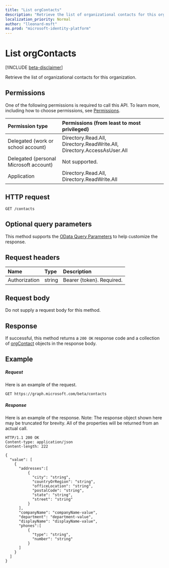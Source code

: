 ```yaml
---
title: "List orgContacts"
description: "Retrieve the list of organizational contacts for this organization."
localization_priority: Normal
author: "lleonard-msft"
ms.prod: "microsoft-identity-platform"
---
```


# List orgContacts

[!INCLUDE [beta-disclaimer](../../includes/beta-disclaimer.md)]

Retrieve the list of organizational contacts for this organization.

## Permissions
One of the following permissions is required to call this API. To learn more, including how to choose permissions, see [Permissions](/graph/permissions-reference).

|Permission type      | Permissions (from least to most privileged)              |
|:--------------------|:---------------------------------------------------------|
|Delegated (work or school account) | Directory.Read.All, Directory.ReadWrite.All, Directory.AccessAsUser.All    |
|Delegated (personal Microsoft account) | Not supported.    |
|Application | Directory.Read.All, Directory.ReadWrite.All |

## HTTP request
<!-- { "blockType": "ignored" } -->
```http
GET /contacts
```
## Optional query parameters
This method supports the [OData Query Parameters](https://developer.microsoft.com/graph/docs/concepts/query_parameters) to help customize the response.

## Request headers
| Name       | Type | Description|
|:-----------|:------|:----------|
| Authorization  | string  | Bearer {token}. Required. |

## Request body
Do not supply a request body for this method.

## Response

If successful, this method returns a `200 OK` response code and a collection of [orgContact](../resources/orgcontact.md) objects in the response body.
## Example
##### Request
Here is an example of the request.
<!-- {
  "blockType": "request",
  "name": "list_orgcontact"
}-->
```http
GET https://graph.microsoft.com/beta/contacts
```
##### Response
Here is an example of the response. Note: The response object shown here may be truncated for brevity. All of the properties will be returned from an actual call.
<!-- {
  "blockType": "response",
  "truncated": true,
  "@odata.type": "microsoft.graph.orgcontact",
  "isCollection": true
} -->
```http
HTTP/1.1 200 OK
Content-type: application/json
Content-length: 222

{
  "value": [
    {
      "addresses":[
          {
            "city": "string",
            "countryOrRegion": "string",
            "officeLocation": "string",
            "postalCode": "string",
            "state": "string",
            "street": "string"
          }
      ],
      "companyName": "companyName-value",
      "department": "department-value",
      "displayName": "displayName-value",
      "phones":[
          {
            "type": "string",
            "number": "string"
          }
      ]
    }
  ]
}
```

<!-- uuid: 8fcb5dbc-d5aa-4681-8e31-b001d5168d79
2015-10-25 14:57:30 UTC -->
<!--
{
  "type": "#page.annotation",
  "description": "List orgContact",
  "keywords": "",
  "section": "documentation",
  "tocPath": "",
  "suppressions": [
    "Error: /api-reference/beta/api/orgcontact-list.md:\r\n      Exception processing links.\r\n    System.ArgumentException: Link Definition was null. Link text: !INCLUDE [beta-disclaimer](../../includes/beta-disclaimer.md)\r\n      at ApiDoctor.Validation.DocFile.get_LinkDestinations()\r\n      at ApiDoctor.Validation.DocSet.ValidateLinks(Boolean includeWarnings, String[] relativePathForFiles, IssueLogger issues, Boolean requireFilenameCaseMatch, Boolean printOrphanedFiles)"
  ]
}
-->
